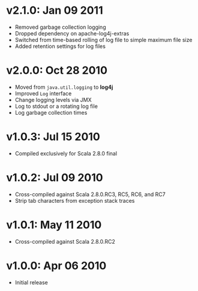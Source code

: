 v2.1.0: Jan 09 2011
===================

* Removed garbage collection logging
* Dropped dependency on apache-log4j-extras
* Switched from time-based rolling of log file to simple maximum file size
* Added retention settings for log files

v2.0.0: Oct 28 2010
===================

* Moved from `java.util.logging` to **log4j**
* Improved `Log` interface
* Change logging levels via JMX
* Log to stdout or a rotating log file
* Log garbage collection times

v1.0.3: Jul 15 2010
===================

* Compiled exclusively for Scala 2.8.0 final

v1.0.2: Jul 09 2010
===================

* Cross-compiled against Scala 2.8.0.RC3, RC5, RC6, and RC7
* Strip tab characters from exception stack traces

v1.0.1: May 11 2010
===================

* Cross-compiled against Scala 2.8.0.RC2

v1.0.0: Apr 06 2010
===================

* Initial release